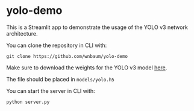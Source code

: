 # yolo-demo
This is a Streamlit app to demonstrate the usage of the YOLO v3 network architecture.

You can clone the repository in CLI with:
```
git clone https://github.com/wnbaum/yolo-demo
```

Make sure to download the weights for the YOLO v3 model [here](https://drive.google.com/uc?export=download&id=1badlpEN1SHcDGcpylGikB5GftcWGr-7y).

The file should be placed in `models/yolo.h5`

You can start the server in CLI with:
```
python server.py
```
